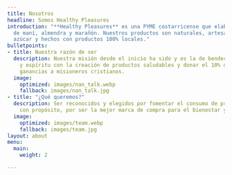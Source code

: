 ```yaml
---
title: Nosotros
headline: Somos Healthy Pleasures
introduction: "**Healthy Pleasures** es una PYME costarricense que elabora mantequillas
  de maní, almendra y marañón. Nuestros productos son naturales, artesanales, sin
  azúcar y hechos con productos 100% locales."
bulletpoints:
- title: Nuestra razón de ser
  description: Nuestra misión desde el inicio ha sido y es la de bendecir tu cuerpo
    y espíritu con la creación de productos saludables y donar el 10% de nuestras
    ganancias a misioneros cristianos.
  image:
    optimized: images/nan_talk.webp
    fallback: images/nan_talk.jpg
- title: "¿Qué queremos?"
  description: Ser reconocidos y elegidos por fomentar el consumo de productos alimenticios
    con propósito, por ser la mejor marca de compra para el bienestar y para ayudar.
  image:
    optimized: images/team.webp
    fallback: images/team.jpg
layout: about
menu:
  main:
    weight: 2

---
```

